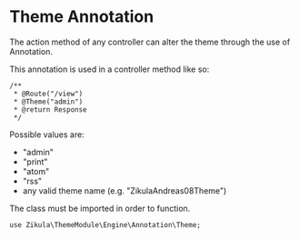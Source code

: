 Theme Annotation
================

The action method of any controller can alter the theme through the use of Annotation.

This annotation is used in a controller method like so: 

    /**
     * @Route("/view")
     * @Theme("admin")
     * @return Response
     */

Possible values are:
 - "admin"
 - "print"
 - "atom"
 - "rss"
 - any valid theme name (e.g. "ZikulaAndreas08Theme")

The class must be imported in order to function.

    use Zikula\ThemeModule\Engine\Annotation\Theme;
